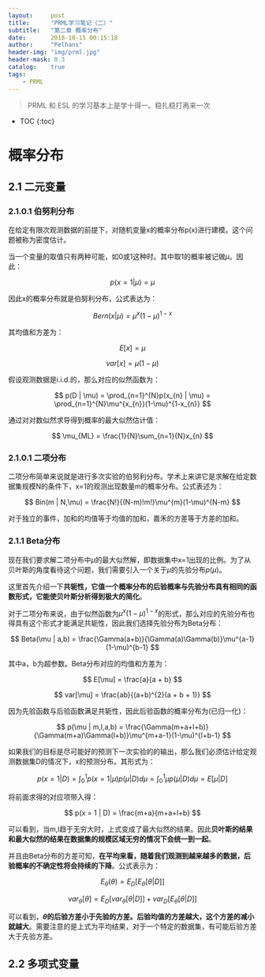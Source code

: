 ```yaml
---
layout:     post
title:      "PRML学习笔记（二）"
subtitle:   "第二章 概率分布"
date:       2018-10-15 00:15:18
author:     "Pelhans"
header-img: "img/prml.jpg"
header-mask: 0.3 
catalog:    true
tags:
    - PRML
---
```



> PRML 和 ESL 的学习基本上是学十得一。稳扎稳打再来一次

* TOC
{:toc}

# 概率分布

## 2.1 二元变量
### 2.1.0.1 伯努利分布

在给定有限次观测数据的前提下，对随机变量x的概率分布p(x)进行建模。这个问题被称为密度估计。

当一个变量的取值只有两种可能，如0或1这种时。其中取1的概率被记做$\mu$。因此：

$$ p(x = 1 | \mu) = \mu $$

因此x的概率分布就是伯努利分布，公式表达为：

$$ Bern(x | \mu) = \mu^{x}(1-\mu)^{1-x} $$

其均值和方差为：

$$ E[x] = \mu $$

$$ var[x] = \mu(1-\mu) $$

假设观测数据是i.i.d.的，那么对应的似然函数为：

$$ p(D | \mu) = \prod_{n=1}^{N}p(x_{n} | \mu) = \prod_{n=1}^{N}\mu^{x_{n}}(1-\mu)^{1-x_{n}} $$

通过对对数似然求导得到概率的最大似然估计值：

$$ \mu_{ML} = \frac{1}{N}\sum_{n=1}{N}x_{n} $$

### 2.1.0.1 二项分布

二项分布简单来说就是进行多次实验的伯努利分布。学术上来讲它是求解在给定数据集规模N的条件下，x=1的观测出现数量m的概率分布。公式表述为：

$$ Bin(m | N,\mu) = \frac{N!}{(N-m)!m!}\mu^{m}(1-\mu)^{N-m} $$

对于独立的事件，加和的均值等于均值的加和，嘉禾的方差等于方差的加和。

### 2.1.1 Beta分布

现在我们要求解二项分布中$\mu$的最大似然解，即数据集中x=1出现的比例。为了从贝叶斯的角度看待这个问题，我们需要引入一个关于$\mu$的先验分布$p(\mu)$。

这里首先介绍一下**共轭性，它值一个概率分布的后验概率与先验分布具有相同的函数形式，它能使贝叶斯分析得到极大的简化**。

对于二项分布来说，由于似然函数为$\mu^{x}(1-\mu)^{1-x}$的形式，那么对应的先验分布也得具有这个形式才能满足共轭性，因此我们选择先验分布为Beta分布：

$$ Beta(\mu | a,b) = \frac{\Gamma(a+b)}{\Gamma(a)\Gamma(b)}\mu^{a-1}(1-\mu)^{b-1} $$

其中a，b为超参数。Beta分布对应的均值和方差为：

$$ E[\mu] = \frac{a}{a + b} $$

$$ var[\mu] = \frac{ab}{(a+b)^{2}(a + b + 1)} $$

因为先验函数与后验函数满足共轭性，因此后验函数的概率分布为(已归一化)：

$$ p(\mu | m,l,a,b) = \frac{\Gamma(m+a+l+b)}{\Gamma(m+a)\Gamma(l+b)}\mu^{m+a-1}(1-\mu)^{l+b-1} $$

如果我们的目标是尽可能好的预测下一次实验的的输出，那么我们必须估计给定观测数据集D的情况下，x的预测分布。其形式为：

$$ p(x = 1 | D) = \int_{0}^{1}p(x=1 | \mu)p(\mu | D)d\mu = \int_{0}^{1}\mu p(\mu | D)d\mu = E[\mu | D] $$

将前面求得的对应项带入得：

$$ p(x = 1 | D) = \frac{m+a}{m+a+l+b} $$

可以看到，当m,l趋于无穷大时，上式变成了最大似然的结果。因此**贝叶斯的结果和最大似然的结果在数据集的规模区域无穷的情况下会统一到一起**。

并且由Beta分布的方差可知，**在平均来看，随着我们观测到越来越多的数据，后验概率的不确定性将会持续的下降**。公式表示为：

$$ E_{\theta}(\theta) = E_{D}[E_{\theta}[\theta | D]] $$

$$ var_{\theta}[\theta] = E_{D}[var_{\theta}[\theta | D]] + var_{D}[E_{\theta}[\theta | D]] $$

可以看到，**$\theta$的后验方差小于先验的方差。后验均值的方差越大，这个方差的减小就越大**。需要注意的是上式为平均结果，对于一个特定的数据集，有可能后验方差大于先验方差。

## 2.2 多项式变量


